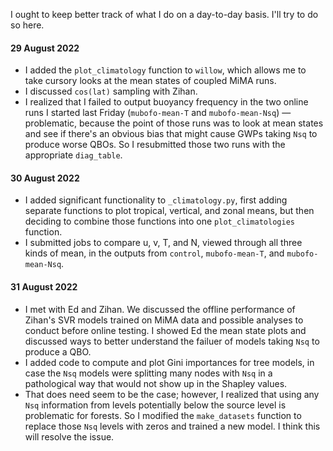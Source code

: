 I ought to keep better track of what I do on a day-to-day basis. I'll try to do so here.

#### 29 August 2022
- I added the `plot_climatology` function to `willow`, which allows me to take cursory looks at the mean states of coupled MiMA runs.
- I discussed `cos(lat)` sampling with Zihan.
- I realized that I failed to output buoyancy frequency in the two online runs I started last Friday (`mubofo-mean-T` and `mubofo-mean-Nsq`) &mdash; problematic, because the point of those runs was to look at mean states and see if there's an obvious bias that might cause GWPs taking `Nsq` to produce worse QBOs. So I resubmitted those two runs with the appropriate `diag_table`.

#### 30 August 2022
- I added significant functionality to `_climatology.py`, first adding separate
functions to plot tropical, vertical, and zonal means, but then deciding to
combine those functions into one `plot_climatologies` function.
- I submitted jobs to compare u, v, T, and N, viewed through all three kinds of
mean, in the outputs from `control`, `mubofo-mean-T`, and `mubofo-mean-Nsq`.

#### 31 August 2022
- I met with Ed and Zihan. We discussed the offline performance of Zihan's SVR
models trained on MiMA data and possible analyses to conduct before online
testing. I showed Ed the mean state plots and discussed ways to better
understand the failuer of models taking `Nsq` to produce a QBO.
- I added code to compute and plot Gini importances for tree models, in case
the `Nsq` models were splitting many nodes with `Nsq` in a pathological way that
would not show up in the Shapley values.
- That does need seem to be the case; however, I realized that using any `Nsq`
information from levels potentially below the source level is problematic for
forests. So I modified the `make_datasets` function to replace those `Nsq`
levels with zeros and trained a new model. I think this will resolve the issue.
